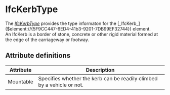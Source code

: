 IfcKerbType
===========
The [_IfcKerbType_]($element://{FB4F7B10-0BA1-4ff3-A463-1E7CD6EE5E9A})
provides the type informaton for the
[_IfcKerb_]($element://{5F9CC447-6ED4-41b3-9201-7DB99EF32744}) element.  
An IfcKerb is a border of stone, concrete or other rigid material formed at
the edge of the carriageway or footway.


Attribute definitions
---------------------
| Attribute   | Description                                                            |
|-------------|------------------------------------------------------------------------|
| Mountable   | Specifies whether the kerb can be readily climbed by a vehicle or not. |

